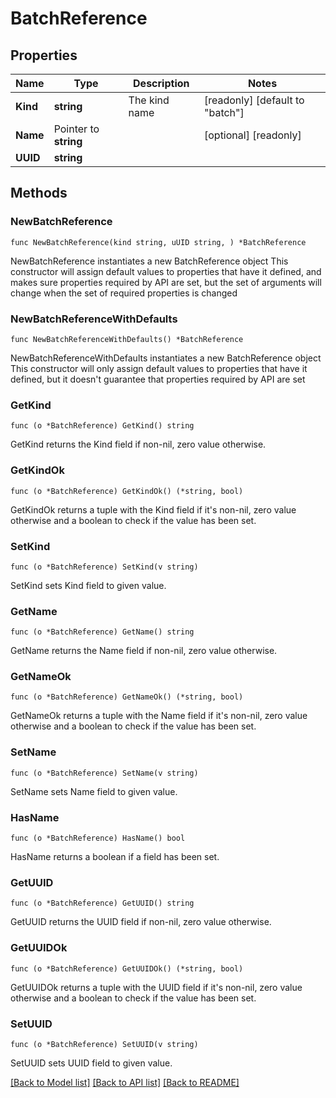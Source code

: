 # BatchReference

## Properties

Name | Type | Description | Notes
------------ | ------------- | ------------- | -------------
**Kind** | **string** | The kind name | [readonly] [default to "batch"]
**Name** | Pointer to **string** |  | [optional] [readonly] 
**UUID** | **string** |  | 

## Methods

### NewBatchReference

`func NewBatchReference(kind string, uUID string, ) *BatchReference`

NewBatchReference instantiates a new BatchReference object
This constructor will assign default values to properties that have it defined,
and makes sure properties required by API are set, but the set of arguments
will change when the set of required properties is changed

### NewBatchReferenceWithDefaults

`func NewBatchReferenceWithDefaults() *BatchReference`

NewBatchReferenceWithDefaults instantiates a new BatchReference object
This constructor will only assign default values to properties that have it defined,
but it doesn't guarantee that properties required by API are set

### GetKind

`func (o *BatchReference) GetKind() string`

GetKind returns the Kind field if non-nil, zero value otherwise.

### GetKindOk

`func (o *BatchReference) GetKindOk() (*string, bool)`

GetKindOk returns a tuple with the Kind field if it's non-nil, zero value otherwise
and a boolean to check if the value has been set.

### SetKind

`func (o *BatchReference) SetKind(v string)`

SetKind sets Kind field to given value.


### GetName

`func (o *BatchReference) GetName() string`

GetName returns the Name field if non-nil, zero value otherwise.

### GetNameOk

`func (o *BatchReference) GetNameOk() (*string, bool)`

GetNameOk returns a tuple with the Name field if it's non-nil, zero value otherwise
and a boolean to check if the value has been set.

### SetName

`func (o *BatchReference) SetName(v string)`

SetName sets Name field to given value.

### HasName

`func (o *BatchReference) HasName() bool`

HasName returns a boolean if a field has been set.

### GetUUID

`func (o *BatchReference) GetUUID() string`

GetUUID returns the UUID field if non-nil, zero value otherwise.

### GetUUIDOk

`func (o *BatchReference) GetUUIDOk() (*string, bool)`

GetUUIDOk returns a tuple with the UUID field if it's non-nil, zero value otherwise
and a boolean to check if the value has been set.

### SetUUID

`func (o *BatchReference) SetUUID(v string)`

SetUUID sets UUID field to given value.



[[Back to Model list]](../README.md#documentation-for-models) [[Back to API list]](../README.md#documentation-for-api-endpoints) [[Back to README]](../README.md)



